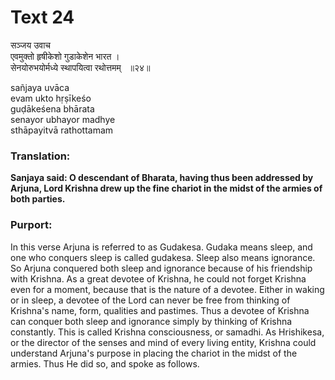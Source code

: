 # Text 24

सञ्जय उवाच  
एवमुक्तो हृषीकेशो गुडाकेशेन भारत ।  
सेनयोरुभयोर्मध्ये स्थापयित्वा रथोत्तमम्   ॥२४॥

sañjaya uvāca  
evam ukto hṛṣīkeśo  
guḍākeśena bhārata  
senayor ubhayor madhye  
sthāpayitvā rathottamam



### Translation:

**Sanjaya said: O descendant of Bharata, having thus been addressed by Arjuna, Lord Krishna drew up the fine chariot in the midst of the armies of both parties.**

### Purport:

In this verse Arjuna is referred to as Gudakesa. Gudaka means sleep, and one who conquers sleep is called gudakesa. Sleep also means ignorance. So Arjuna conquered both sleep and ignorance because of his friendship with Krishna. As a great devotee of Krishna, he could not forget Krishna even for a moment, because that is the nature of a devotee. Either in waking or in sleep, a devotee of the Lord can never be free from thinking of Krishna's name, form, qualities and pastimes. Thus a devotee of Krishna can conquer both sleep and ignorance simply by thinking of Krishna constantly. This is called Krishna consciousness, or samadhi. As Hrishikesa, or the director of the senses and mind of every living entity, Krishna could understand Arjuna's purpose in placing the chariot in the midst of the armies. Thus He did so, and spoke as follows.